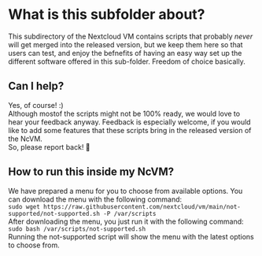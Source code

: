 # What is this subfolder about?
This subdirectory of the Nextcloud VM contains scripts that probably *never* will get merged into the released version, but we keep them here so that users can test, and enjoy the befnefits of having an easy way set up the different software offered in this sub-folder. Freedom of choice basically.

## Can I help?
Yes, of course! :)<br>
Although mostof the scripts might not be 100% ready, we would love to hear your feedback anyway.
Feedback is especially welcome, if you would like to add some features that these scripts bring in the released version of the NcVM.<br>
So, please report back! 🚀

## How to run this inside my NcVM?
We have prepared a menu for you to choose from available options. You can download the menu with the following command:<br>
`sudo wget https://raw.githubusercontent.com/nextcloud/vm/main/not-supported/not-supported.sh -P /var/scripts`<br>
After downloading the menu, you just run it with the following command:<br>
`sudo bash /var/scripts/not-supported.sh`<br>
Running the not-supported script will show the menu with the latest options to choose from.

